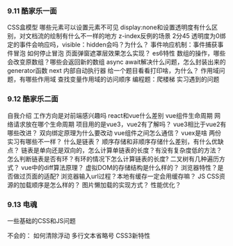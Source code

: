 ### 9.11 酷家乐一面
CSS盒模型
哪些元素可以设置元素不可见
display:none和设置透明度有什么区别，对文档流的绘制有什么不一样的地方
z-index反例的场景 2分45
透明度为0绑定的事件会响应吗，visible：hidden会吗？为什么？
事件响应机制：事件捕获事件冒泡
如何停止冒泡
页面弹窗遮罩层效果怎么实现？
es6特性
数组的操作，哪些会改变原数组？哪些会返回新的数组
async await解决什么问题，怎么封装出来的
generator函数 next 内部自动执行器
给一个题目看看打印啥，为什么？
作用域问题，有哪些作用域
查找变量作用域的访问顺序
编程题：爬楼梯
实习遇到的问题

### 9.12 酷家乐二面
自我介绍
工作方向是对前端感兴趣吗
react和vue什么差别
vue组件生命周期
网络请求放在哪个生命周期
项目用的是vue3，vue2有了解吗？
vue3相比于vue2有哪些改进？
双向绑定原理为什么要改动
vue组件之间怎么通信？
vuex是啥
两份实习有哪些不一样？
什么是链表？
顺序存储和非顺序存储什么差别，有什么优缺点？
链表是单向还是双向的，怎么计算单链表的长度？有没有复杂度低的方法？
怎么判断链表是否有环？有环的情况下怎么计算链表的长度?
二叉树有几种遍历方式？
vue中的diff算法原理？
虚拟DOM的存储结构是什么样的？
浏览器特性？是否做过页面的适配?
浏览器输入url过程？本地有缓存一定会用缓存嘛？
JS CSS资源的加载顺序是怎么样的？
图片懒加载的实现方式？
性能优化？

### 9.13 电魂
一些基础的CSS和JS问题

不会的：
    如何清除浮动
    多行文本省略号
    CSS3新特性
    